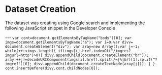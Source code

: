 # Dataset Creation

The dataset was creating using Google search and implementing the following JavaScript snippet in the Developer Console

--- `var cont=document.getElementsByTagName("body")[0]; var imgs=document.getElementsByTagName("a"); var i=0;var divv= document.createElement("div"); var aray=new Array();var j=-1; while(++i<imgs.length){ if(imgs[i].href.indexOf("/imgres?imgurl=http")>0){ divv.appendChild(document.createElement("br")); aray[++j]=decodeURIComponent(imgs[i].href).split(/=|%|&/)[1].split("?imgref")[0]; divv.appendChild(document.createTextNode(aray[j])); } } cont.insertBefore(divv,cont.childNodes[0]);
`